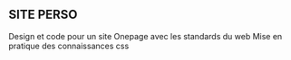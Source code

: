## SITE PERSO
Design et code pour un site Onepage avec les standards du web
Mise en pratique des connaissances css 
